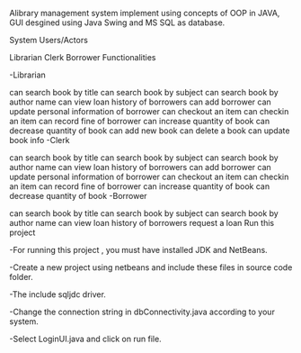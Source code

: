 Alibrary management system implement using concepts of OOP in JAVA, GUI desgined using Java Swing and MS SQL as database.

System Users/Actors

Librarian
Clerk
Borrower
Functionalities

-Librarian

can search book by title
can search book by subject
can search book by author name
can view loan history of borrowers
can add borrower
can update personal information of borrower
can checkout an item
can checkin an item
can record fine of borrower
can increase quantity of book
can decrease quantity of book
can add new book
can delete a book
can update book info
-Clerk

can search book by title
can search book by subject
can search book by author name
can view loan history of borrowers
can add borrower
can update personal information of borrower
can checkout an item
can checkin an item
can record fine of borrower
can increase quantity of book
can decrease quantity of book
-Borrower

can search book by title
can search book by subject
can search book by author name
can view loan history of borrowers
request a loan
Run this project

-For running this project , you must have installed JDK and NetBeans.

-Create a new project using netbeans and include these files in source code folder.

-The include sqljdc driver.

-Change the connection string in dbConnectivity.java according to your system.

-Select LoginUI.java and click on run file.
